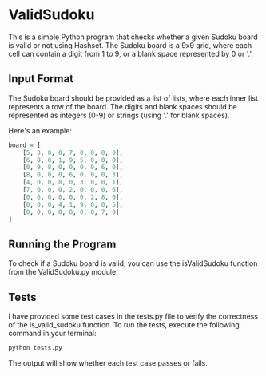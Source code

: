 # ValidSudoku
This is a simple Python program that checks whether a given Sudoku board is valid or not using Hashset. The Sudoku board is a 9x9 grid, where each cell can contain a digit from 1 to 9, or a blank space represented by 0 or '.'.

## Input Format
The Sudoku board should be provided as a list of lists, where each inner list represents a row of the board. The digits and blank spaces should be represented as integers (0-9) or strings (using '.' for blank spaces).

Here's an example:
```python
board = [
    [5, 3, 0, 0, 7, 0, 0, 0, 0],
    [6, 0, 0, 1, 9, 5, 0, 0, 0],
    [0, 9, 8, 0, 0, 0, 0, 6, 0],
    [8, 0, 0, 0, 6, 0, 0, 0, 3],
    [4, 0, 0, 8, 0, 3, 0, 0, 1],
    [7, 0, 0, 0, 2, 0, 0, 0, 6],
    [0, 6, 0, 0, 0, 0, 2, 8, 0],
    [0, 0, 0, 4, 1, 9, 0, 0, 5],
    [0, 0, 0, 0, 8, 0, 0, 7, 9]
]
```

## Running the Program
To check if a Sudoku board is valid, you can use the isValidSudoku function from the ValidSudoku.py module.

## Tests
I have provided some test cases in the tests.py file to verify the correctness of the is_valid_sudoku function. To run the tests, execute the following command in your terminal:
``` python
python tests.py 
```

The output will show whether each test case passes or fails.
